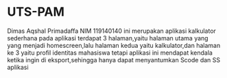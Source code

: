 # UTS-PAM
Dimas Aqshal Primadaffa
NIM 119140140
ini merupakan aplikasi kalkulator sederhana
pada aplikasi terdapat 3 halaman,yaitu halaman utama yang yang menjadi homescreen,lalu halaman kedua yaitu kalkulator,dan halaman ke 3 yaitu profil identitas mahasiswa
tetapi aplikasi ini mendapat kendala ketika ingin di eksport,sehingga hanya dapat menyantumkan Scode dan SS aplikasi

